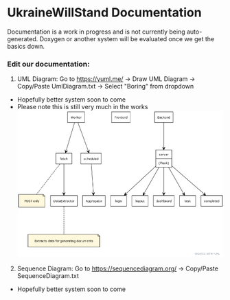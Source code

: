 # UkraineWillStand Documentation
Documentation is a work in progress and is not currently being auto-generated. Doxygen or another system will be evaluated once we get the basics down. 

### Edit our documentation: 
1) UML Diagram: Go to https://yuml.me/ -> Draw UML Diagram -> Copy/Paste UmlDiagram.txt -> Select "Boring" from dropdown
* Hopefully better system soon to come
* Please note this is still very much in the works
![UML Diagram](uml_diagram.png)

2) Sequence Diagram: Go to https://sequencediagram.org/ -> Copy/Paste SequenceDiagram.txt
* Hopefully better system soon to come

